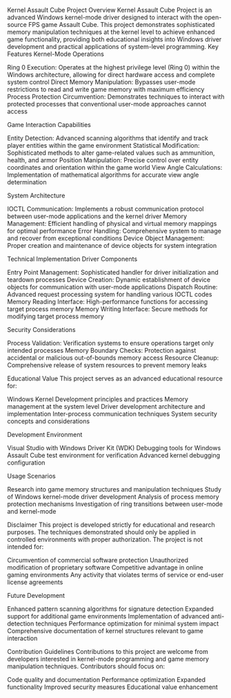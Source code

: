 Kernel Assault Cube Project
Overview
Kernel Assault Cube Project is an advanced Windows kernel-mode driver designed to interact with the open-source FPS game Assault Cube. This project demonstrates sophisticated memory manipulation techniques at the kernel level to achieve enhanced game functionality, providing both educational insights into Windows driver development and practical applications of system-level programming.
Key Features
Kernel-Mode Operations

Ring 0 Execution: Operates at the highest privilege level (Ring 0) within the Windows architecture, allowing for direct hardware access and complete system control
Direct Memory Manipulation: Bypasses user-mode restrictions to read and write game memory with maximum efficiency
Process Protection Circumvention: Demonstrates techniques to interact with protected processes that conventional user-mode approaches cannot access

Game Interaction Capabilities

Entity Detection: Advanced scanning algorithms that identify and track player entities within the game environment
Statistical Modification: Sophisticated methods to alter game-related values such as ammunition, health, and armor
Position Manipulation: Precise control over entity coordinates and orientation within the game world
View Angle Calculations: Implementation of mathematical algorithms for accurate view angle determination

System Architecture

IOCTL Communication: Implements a robust communication protocol between user-mode applications and the kernel driver
Memory Management: Efficient handling of physical and virtual memory mappings for optimal performance
Error Handling: Comprehensive system to manage and recover from exceptional conditions
Device Object Management: Proper creation and maintenance of device objects for system integration

Technical Implementation
Driver Components

Entry Point Management: Sophisticated handler for driver initialization and teardown processes
Device Creation: Dynamic establishment of device objects for communication with user-mode applications
Dispatch Routine: Advanced request processing system for handling various IOCTL codes
Memory Reading Interface: High-performance functions for accessing target process memory
Memory Writing Interface: Secure methods for modifying target process memory

Security Considerations

Process Validation: Verification systems to ensure operations target only intended processes
Memory Boundary Checks: Protection against accidental or malicious out-of-bounds memory access
Resource Cleanup: Comprehensive release of system resources to prevent memory leaks

Educational Value
This project serves as an advanced educational resource for:

Windows Kernel Development principles and practices
Memory management at the system level
Driver development architecture and implementation
Inter-process communication techniques
System security concepts and considerations

Development Environment

Visual Studio with Windows Driver Kit (WDK)
Debugging tools for Windows
Assault Cube test environment for verification
Advanced kernel debugging configuration

Usage Scenarios

Research into game memory structures and manipulation techniques
Study of Windows kernel-mode driver development
Analysis of process memory protection mechanisms
Investigation of ring transitions between user-mode and kernel-mode

Disclaimer
This project is developed strictly for educational and research purposes. The techniques demonstrated should only be applied in controlled environments with proper authorization. The project is not intended for:

Circumvention of commercial software protection
Unauthorized modification of proprietary software
Competitive advantage in online gaming environments
Any activity that violates terms of service or end-user license agreements

Future Development

Enhanced pattern scanning algorithms for signature detection
Expanded support for additional game environments
Implementation of advanced anti-detection techniques
Performance optimization for minimal system impact
Comprehensive documentation of kernel structures relevant to game interaction

Contribution Guidelines
Contributions to this project are welcome from developers interested in kernel-mode programming and game memory manipulation techniques. Contributors should focus on:

Code quality and documentation
Performance optimization
Expanded functionality
Improved security measures
Educational value enhancement

